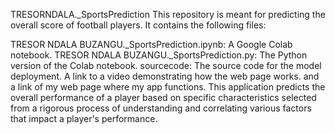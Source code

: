 TRESORNDALA._SportsPrediction
This repository is meant for predicting the overall score of football players. It contains the following files:

TRESOR NDALA BUZANGU._SportsPrediction.ipynb: A Google Colab notebook.
TRESOR NDALA BUZANGU._SportsPrediction.py: The Python version of the Colab notebook.
sourcecode: The source code for the model deployment.
A link to a video demonstrating how the web page works.
and a link of my web page where my app functions.
This application predicts the overall performance of a player based on specific characteristics selected from a rigorous process of understanding and correlating various factors that impact a player's performance.

